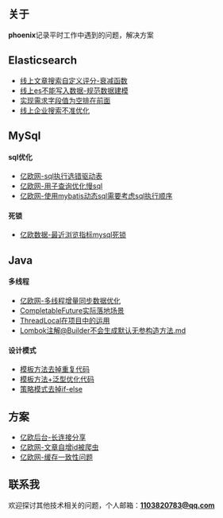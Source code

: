 ## 关于

**phoenix**记录平时工作中遇到的问题，解决方案

## Elasticsearch
* [线上文章搜索自定义评分-衰减函数](https://gitee.com/mengban0727/phoenix/blob/master/es/线上文章搜索自定义评分-衰减函数.md)
* [线上es不能写入数据-规范数据建模](https://gitee.com/mengban0727/phoenix/blob/master/es/线上es不能写入数据-规范数据建模.md)
* [实现需求字段值为空排在前面](https://gitee.com/mengban0727/phoenix/blob/master/es/实现需求字段值为空排在前面.md)
* [线上企业搜索不准优化](https://gitee.com/mengban0727/phoenix/blob/master/es/线上企业搜索不准优化.md)

## MySql
#### sql优化
* [亿欧网-sql执行选错驱动表](https://gitee.com/mengban0727/phoenix/blob/master/mysql/亿欧网-sql执行选错驱动表.md)
* [亿欧网-用子查询优化慢sql](https://gitee.com/mengban0727/phoenix/blob/master/mysql/亿欧网-用子查询优化慢sql.md)
* [亿欧网-使用mybatis动态sql需要考虑sql执行顺序](https://gitee.com/mengban0727/phoenix/blob/master/mysql/亿欧网-使用mybatis动态sql需要考虑sql执行顺序.md)
#### 死锁
* [亿欧数据-最近浏览指标mysql死锁](https://gitee.com/mengban0727/phoenix/blob/master/mysql/亿欧数据-最近浏览指标mysql死锁.md)

## Java
#### 多线程
* [亿欧网-多线程增量同步数据优化](https://gitee.com/mengban0727/phoenix/blob/master/java/亿欧网-多线程增量同步数据优化.md)
* [CompletableFuture实际落地场景](https://gitee.com/mengban0727/phoenix/blob/master/java/CompletableFuture实际落地场景.md)
* [ThreadLocal在项目中的运用](https://gitee.com/mengban0727/phoenix/blob/master/java/ThreadLocal在项目中的运用.md)
* [Lombok注解@Builder不会生成默认无参构造方法.md](https://gitee.com/mengban0727/phoenix/blob/master/java/Lombok注解@Builder不会生成默认无参构造方法.md)

#### 设计模式
* [模板方法去掉重复代码](https://gitee.com/mengban0727/phoenix/blob/master/设计模式/模板方法去掉重复代码.md)
* [模板方法+泛型优化代码](https://gitee.com/mengban0727/phoenix/blob/master/设计模式/模板方法+泛型优化代码.md)
* [策略模式去掉if-else](https://gitee.com/mengban0727/phoenix/blob/master/设计模式/策略模式去掉if-else.md)

## 方案
* [亿欧后台-长连接分享](https://gitee.com/mengban0727/phoenix/blob/master/方案设计/长连接分享.md)
* [亿欧网-文章自增id被爬虫](https://gitee.com/mengban0727/phoenix/blob/master/方案设计/文章自增id被爬虫.md)
* [亿欧网-缓存一致性问题](https://gitee.com/mengban0727/phoenix/blob/master/redis/亿欧网-缓存一致性问题.md)

## 联系我
欢迎探讨其他技术相关的问题，个人邮箱：**1103820783@qq.com**